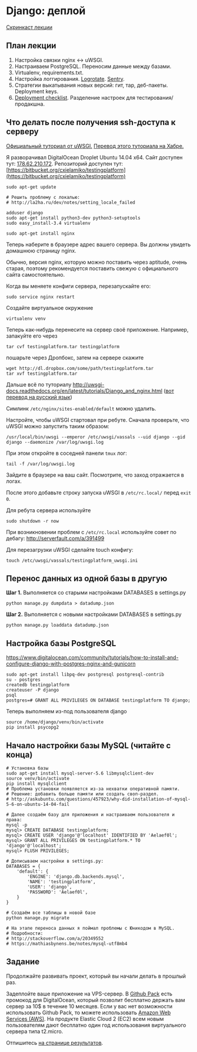 Django: деплой
======================

[Скринкаст лекции](http://www.youtube.com/watch?v=EBrxoe1oKEc)

План лекции
-------

1. Настройка связки nginx <-> uWSGI.
4. Настраиваем PostgreSQL. Переносим данные между базами.
3. Virtualenv, requirements.txt.
5. Настройка логгирования. [Logrotate](http://linuxnow.ru/view.php?id=50). [Sentry](https://getsentry.com/welcome/).
5. Стратегии выкатывания новых версий: гит, тар, деб-пакеты. Deployment keys.
7. [Deployment checklist](https://docs.djangoproject.com/en/1.7/howto/deployment/checklist/). Разделение настроек для тестирования/продакшна.


Что делать после получения ssh-доступа к серверу
---

[Официальный туториал от uWSGI.](http://uwsgi-docs.readthedocs.org/en/latest/tutorials/Django_and_nginx.html) [Перевод этого туториала на Хабре.](http://habrahabr.ru/post/226419/)

Я разворачивал DigitalOcean Droplet Ubuntu 14.04 x64. Сайт доступен тут:
[178.62.210.172](http://178.62.210.172/). Репозиторий доступен тут:
[https://bitbucket.org/cxielamiko/testingplatform](https://bitbucket.org/cxielamiko/testingplatform)

```
sudo apt-get update

# Решить проблему с локалью:
# http://la2ha.ru/dev/notes/setting_locale_failed

adduser django
sudo apt-get install python3-dev python3-setuptools
sudo easy_install-3.4 virtualenv

sudo apt-get install nginx
```

Теперь наберите в браузере адрес вашего сервера. Вы должны увидеть домашнюю
страницу nginx.

Обычно, версия nginx, которую можно поставить через aptitude, очень старая,
поэтому рекомендуется поставить свежую с официального сайта самостоятельно.

Когда вы меняете конфиги сервера, перезапускайте его:
```
sudo service nginx restart
```

Cоздайте виртуальное окружение
```
virtualenv venv
```

Теперь как-нибудь перенесите на сервер своё приложение. Например, запакуйте
его через
```
tar cvf testingplatform.tar testingplatform
```
пошарьте через Дропбокс, затем на сервере скажите
```
wget http://dl.dropbox.com/some/path/testingplatform.tar
tar xvf testingplatform.tar
```

Дальше всё по туториалу
http://uwsgi-docs.readthedocs.org/en/latest/tutorials/Django_and_nginx.html
([вот перевод на русский язык](http://habrahabr.ru/post/226419/))

Симлинк `/etc/nginx/sites-enabled/default` можно удалить.

Настройте, чтобы uWSGI стартовал при ребуте.
Сначала проверьте, что uWSGI можно запустить таким образом:
```
/usr/local/bin/uwsgi --emperor /etc/uwsgi/vassals --uid django --gid django --daemonize /var/log/uwsgi.log
```

При этом откройте в соседней панели `tmux` лог:
```
tail -f /var/log/uwsgi.log
```

Зайдите в браузере на ваш сайт. Посмотрите, что заход отражается в логах.

После этого добавьте строку запуска uWSGI в `/etc/rc.local/` перед `exit 0`.

Для ребута сервера используйте
```
sudo shutdown -r now
```

При возникновении проблем с `/etc/rc.local` используйте совет по дебагу:
http://serverfault.com/a/391499

Для перезагрузки uWSGI сделайте touch конфигу:
```
touch /etc/uwsgi/vassals/testingplatform_uwsgi.ini
```



Перенос данных из одной базы в другую
---

**Шаг 1.** Выполняется со старыми настройками DATABASES в settings.py
```
python manage.py dumpdata > datadump.json
```

**Шаг 2.** Выполняется с новыми настройками DATABASES в settings.py
```
python manage.py loaddata datadump.json
```



Настройка базы PostgreSQL
---

https://www.digitalocean.com/community/tutorials/how-to-install-and-configure-django-with-postgres-nginx-and-gunicorn

```
sudo apt-get install libpq-dev postgresql postgresql-contrib
su - postgres
createdb testingplatform
createuser -P django
psql
postgres=# GRANT ALL PRIVILEGES ON DATABASE testingplatform TO django;
```

Теперь выполняем из-под пользователя django
```
source /home/django/venv/bin/activate
pip install psycopg2
```



Начало настройки базы MySQL (читайте с конца)
---

```
# Установка базы
sudo apt-get install mysql-server-5.6 libmysqlclient-dev
source venv/bin/activate
pip install mysqlclient
# Проблема установки появляется из-за нехватки оперативной памяти.
# Решение: добавить больше памяти или создать своп-раздел.
# http://askubuntu.com/questions/457923/why-did-installation-of-mysql-5-6-on-ubuntu-14-04-fail

# Далее создаём базу для приложения и настраиваем пользователя и права:
mysql -p
mysql> CREATE DATABASE testingplatform;
mysql> CREATE USER 'django'@'localhost' IDENTIFIED BY 'Aelaef0l';
mysql> GRANT ALL PRIVILEGES ON testingplatform.* TO 'django'@'localhost';
mysql> FLUSH PRIVILEGES;

# Дописываем настройки в settings.py:
DATABASES = {
    'default': {
        'ENGINE': 'django.db.backends.mysql',
        'NAME': 'testingplatform',
        'USER': 'django',
        'PASSWORD': 'Aelaef0l',
    }
}

# Создаём все таблицы в новой базе
python manage.py migrate

# На этапе переноса данных я поймал проблемы с Юникодом в MySQL.
# Подробности:
# http://stackoverflow.com/a/20349552
# https://mathiasbynens.be/notes/mysql-utf8mb4
```


Задание
------

Продолжайте развивать проект, который вы начали делать в прошлый раз.

Задеплойте ваше приложение на VPS-сервер. В [Github Pack](https://education.github.com/pack) есть промокод для DigitalOcean, который позволит бесплатно держать вам сервер за 10$ в течение 10 месяцев. Если у вас нет возможности использовать Github Pack, то можете использовать [Amazon Web Services (AWS)](http://aws.amazon.com/ru/free/). На продукте Elastic Cloud 2 (EC2) всем новым пользователям дают бесплатно один год использования виртуального сервера типа t2.micro.

Отпишитесь [на странице результатов](https://github.com/vpavlenko/web-programming/wiki/%D0%A0%D0%B5%D1%88%D0%B5%D0%BD%D0%B8%D1%8F-%D0%B7%D0%B0%D0%B4%D0%B0%D0%BD%D0%B8%D0%B9-%D0%B7%D0%B0%D0%BD%D1%8F%D1%82%D0%B8%D1%8F-7:-Django-1).
